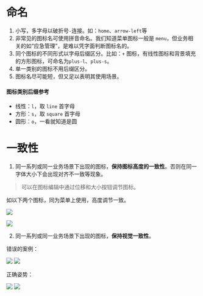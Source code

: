 # 命名

1. 小写，多字母以破折号`-`连接。如：`home`、`arrow-left`等
2. 非常见的图标名可使用拼音命名。我们知道菜单图标一般是 `menu`，但业务相关的如“应急管理”，是难以凭字面判断图标名的。
3. 同个图标的不同形式以字母后缀区分。比如：`+` 图标，有线性图标和背景填充的方形图标，可命名为`plus-l`、`plus-s`。
4. 单一类别的图标不用后缀区分。
5. 图标名尽可能短，但又足以表明其使用场景。

#### 图标类别后缀参考

* 线性：`l`，取 `line` 首字母
* 方形：`s`，取 `square` 首字母
* 圆形：`o`，一看就知道是圆

# 一致性

1. 同一系列或同一业务场景下出现的图标，**保持图标高度的一致性**。否则在同一字体大小下会出现对齐不一致等现象。

> 可以在图标编辑中通过位移和大小按钮调节图标。

如以下两个图标，同为菜单上使用，高度调节一致。

![](http://note.youdao.com/yws/public/resource/390e8cfca2424b9e883bc33c43a6beec/xmlnote/867320BB854F4F17BEDA372457B3F57D/3305)

![](http://note.youdao.com/yws/public/resource/390e8cfca2424b9e883bc33c43a6beec/xmlnote/0EFA6DB2099B4A47AC251A68E0D1687F/3307)


2. 同一系列或同一业务场景下出现的图标，**保持视觉一致性**。

错误的案例：

![](http://note.youdao.com/yws/public/resource/390e8cfca2424b9e883bc33c43a6beec/xmlnote/1C27A1B306FC488AACFC53EC682397D1/3334) 
![](http://note.youdao.com/yws/public/resource/390e8cfca2424b9e883bc33c43a6beec/xmlnote/394FE44CFD7841D3BE9CFACE2BD142A1/3336)

正确姿势：

![](http://note.youdao.com/yws/public/resource/390e8cfca2424b9e883bc33c43a6beec/xmlnote/0A95464109F848E983CF25456781063F/3348)
![](http://note.youdao.com/yws/public/resource/390e8cfca2424b9e883bc33c43a6beec/xmlnote/394FE44CFD7841D3BE9CFACE2BD142A1/3336)
